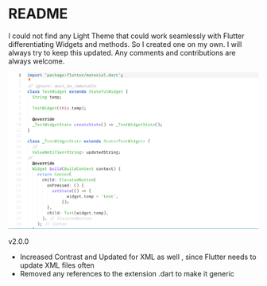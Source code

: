# README

I could not find any Light Theme that could work seamlessly with Flutter differentiating Widgets and methods. So I created one on my own. I will always try to keep this updated. Any comments and contributions are always welcome.

<img src="./screens/screen_1.PNG">

v2.0.0
  - Increased Contrast and Updated for XML as well , since Flutter needs to update XML files often
  - Removed any references to the extension .dart to make it generic

